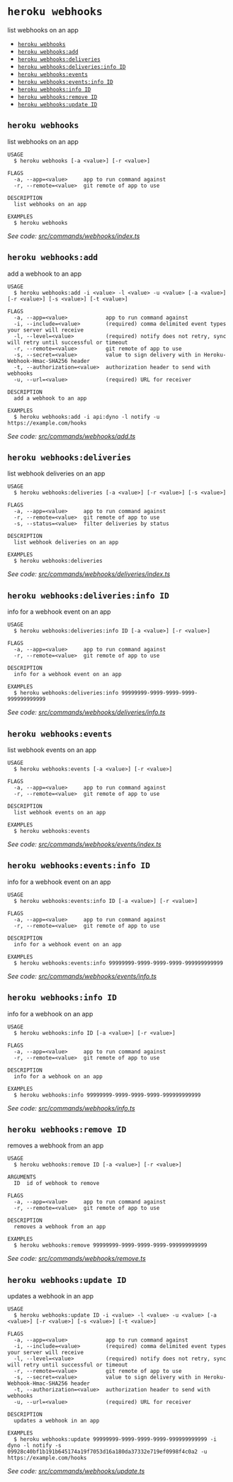 # `heroku webhooks`

list webhooks on an app

- [`heroku webhooks`](#heroku-webhooks)
- [`heroku webhooks:add`](#heroku-webhooksadd)
- [`heroku webhooks:deliveries`](#heroku-webhooksdeliveries)
- [`heroku webhooks:deliveries:info ID`](#heroku-webhooksdeliveriesinfo-id)
- [`heroku webhooks:events`](#heroku-webhooksevents)
- [`heroku webhooks:events:info ID`](#heroku-webhookseventsinfo-id)
- [`heroku webhooks:info ID`](#heroku-webhooksinfo-id)
- [`heroku webhooks:remove ID`](#heroku-webhooksremove-id)
- [`heroku webhooks:update ID`](#heroku-webhooksupdate-id)

## `heroku webhooks`

list webhooks on an app

```
USAGE
  $ heroku webhooks [-a <value>] [-r <value>]

FLAGS
  -a, --app=<value>     app to run command against
  -r, --remote=<value>  git remote of app to use

DESCRIPTION
  list webhooks on an app

EXAMPLES
  $ heroku webhooks
```

_See code: [src/commands/webhooks/index.ts](https://github.com/heroku/cli/blob/v8.11.0-beta.3/src/commands/webhooks/index.ts)_

## `heroku webhooks:add`

add a webhook to an app

```
USAGE
  $ heroku webhooks:add -i <value> -l <value> -u <value> [-a <value>] [-r <value>] [-s <value>] [-t <value>]

FLAGS
  -a, --app=<value>            app to run command against
  -i, --include=<value>        (required) comma delimited event types your server will receive
  -l, --level=<value>          (required) notify does not retry, sync will retry until successful or timeout
  -r, --remote=<value>         git remote of app to use
  -s, --secret=<value>         value to sign delivery with in Heroku-Webhook-Hmac-SHA256 header
  -t, --authorization=<value>  authorization header to send with webhooks
  -u, --url=<value>            (required) URL for receiver

DESCRIPTION
  add a webhook to an app

EXAMPLES
  $ heroku webhooks:add -i api:dyno -l notify -u https://example.com/hooks
```

_See code: [src/commands/webhooks/add.ts](https://github.com/heroku/cli/blob/v8.11.0-beta.3/src/commands/webhooks/add.ts)_

## `heroku webhooks:deliveries`

list webhook deliveries on an app

```
USAGE
  $ heroku webhooks:deliveries [-a <value>] [-r <value>] [-s <value>]

FLAGS
  -a, --app=<value>     app to run command against
  -r, --remote=<value>  git remote of app to use
  -s, --status=<value>  filter deliveries by status

DESCRIPTION
  list webhook deliveries on an app

EXAMPLES
  $ heroku webhooks:deliveries
```

_See code: [src/commands/webhooks/deliveries/index.ts](https://github.com/heroku/cli/blob/v8.11.0-beta.3/src/commands/webhooks/deliveries/index.ts)_

## `heroku webhooks:deliveries:info ID`

info for a webhook event on an app

```
USAGE
  $ heroku webhooks:deliveries:info ID [-a <value>] [-r <value>]

FLAGS
  -a, --app=<value>     app to run command against
  -r, --remote=<value>  git remote of app to use

DESCRIPTION
  info for a webhook event on an app

EXAMPLES
  $ heroku webhooks:deliveries:info 99999999-9999-9999-9999-999999999999
```

_See code: [src/commands/webhooks/deliveries/info.ts](https://github.com/heroku/cli/blob/v8.11.0-beta.3/src/commands/webhooks/deliveries/info.ts)_

## `heroku webhooks:events`

list webhook events on an app

```
USAGE
  $ heroku webhooks:events [-a <value>] [-r <value>]

FLAGS
  -a, --app=<value>     app to run command against
  -r, --remote=<value>  git remote of app to use

DESCRIPTION
  list webhook events on an app

EXAMPLES
  $ heroku webhooks:events
```

_See code: [src/commands/webhooks/events/index.ts](https://github.com/heroku/cli/blob/v8.11.0-beta.3/src/commands/webhooks/events/index.ts)_

## `heroku webhooks:events:info ID`

info for a webhook event on an app

```
USAGE
  $ heroku webhooks:events:info ID [-a <value>] [-r <value>]

FLAGS
  -a, --app=<value>     app to run command against
  -r, --remote=<value>  git remote of app to use

DESCRIPTION
  info for a webhook event on an app

EXAMPLES
  $ heroku webhooks:events:info 99999999-9999-9999-9999-999999999999
```

_See code: [src/commands/webhooks/events/info.ts](https://github.com/heroku/cli/blob/v8.11.0-beta.3/src/commands/webhooks/events/info.ts)_

## `heroku webhooks:info ID`

info for a webhook on an app

```
USAGE
  $ heroku webhooks:info ID [-a <value>] [-r <value>]

FLAGS
  -a, --app=<value>     app to run command against
  -r, --remote=<value>  git remote of app to use

DESCRIPTION
  info for a webhook on an app

EXAMPLES
  $ heroku webhooks:info 99999999-9999-9999-9999-999999999999
```

_See code: [src/commands/webhooks/info.ts](https://github.com/heroku/cli/blob/v8.11.0-beta.3/src/commands/webhooks/info.ts)_

## `heroku webhooks:remove ID`

removes a webhook from an app

```
USAGE
  $ heroku webhooks:remove ID [-a <value>] [-r <value>]

ARGUMENTS
  ID  id of webhook to remove

FLAGS
  -a, --app=<value>     app to run command against
  -r, --remote=<value>  git remote of app to use

DESCRIPTION
  removes a webhook from an app

EXAMPLES
  $ heroku webhooks:remove 99999999-9999-9999-9999-999999999999
```

_See code: [src/commands/webhooks/remove.ts](https://github.com/heroku/cli/blob/v8.11.0-beta.3/src/commands/webhooks/remove.ts)_

## `heroku webhooks:update ID`

updates a webhook in an app

```
USAGE
  $ heroku webhooks:update ID -i <value> -l <value> -u <value> [-a <value>] [-r <value>] [-s <value>] [-t <value>]

FLAGS
  -a, --app=<value>            app to run command against
  -i, --include=<value>        (required) comma delimited event types your server will receive
  -l, --level=<value>          (required) notify does not retry, sync will retry until successful or timeout
  -r, --remote=<value>         git remote of app to use
  -s, --secret=<value>         value to sign delivery with in Heroku-Webhook-Hmac-SHA256 header
  -t, --authorization=<value>  authorization header to send with webhooks
  -u, --url=<value>            (required) URL for receiver

DESCRIPTION
  updates a webhook in an app

EXAMPLES
  $ heroku webhooks:update 99999999-9999-9999-9999-999999999999 -i dyno -l notify -s 09928c40bf1b191b645174a19f7053d16a180da37332e719ef0998f4c0a2 -u https://example.com/hooks
```

_See code: [src/commands/webhooks/update.ts](https://github.com/heroku/cli/blob/v8.11.0-beta.3/src/commands/webhooks/update.ts)_
